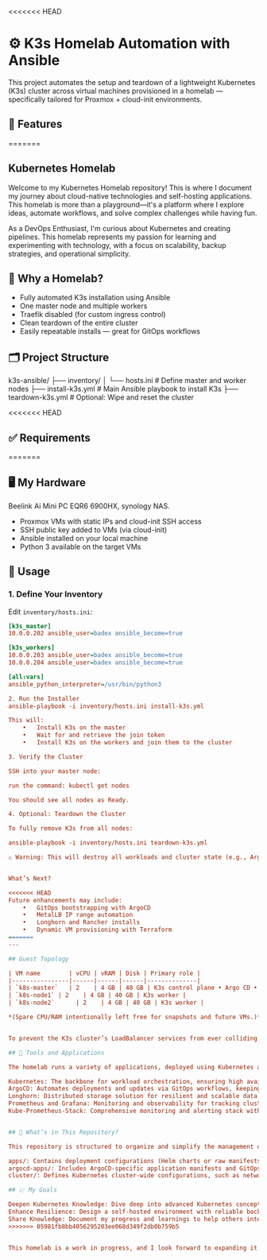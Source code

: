 <<<<<<< HEAD
# ⚙️ K3s Homelab Automation with Ansible

This project automates the setup and teardown of a lightweight Kubernetes (K3s) cluster across virtual machines provisioned in a homelab — specifically tailored for Proxmox + cloud-init environments.

## 📌 Features
=======
## Kubernetes Homelab

Welcome to my Kubernetes Homelab repository! This is where I document my journey about cloud-native technologies and self-hosting applications. This homelab is more than a playground—it's a platform where I explore ideas, automate workflows, and solve complex challenges while having fun.

As a DevOps Enthusiast, I'm curious about Kubernetes and creating pipelines. This homelab represents my passion for learning and experimenting with technology, with a focus on scalability, backup strategies, and operational simplicity.

## 🚀 Why a Homelab?

- Fully automated K3s installation using Ansible
- One master node and multiple workers
- Traefik disabled (for custom ingress control)
- Clean teardown of the entire cluster
- Easily repeatable installs — great for GitOps workflows

## 🗂 Project Structure
k3s-ansible/
├── inventory/
│   └── hosts.ini         # Define master and worker nodes
├── install-k3s.yml       # Main Ansible playbook to install K3s
├── teardown-k3s.yml      # Optional: Wipe and reset the cluster

<<<<<<< HEAD
## ✅ Requirements
=======
## 🖥️ My Hardware
Beelink Ai Mini PC EQR6 6900HX, synology NAS.

- Proxmox VMs with static IPs and cloud-init SSH access
- SSH public key added to VMs (via cloud-init)
- Ansible installed on your local machine 
- Python 3 available on the target VMs

## 🚀 Usage

### 1. Define Your Inventory

Edit `inventory/hosts.ini`:

```ini
[k3s_master]
10.0.0.202 ansible_user=badex ansible_become=true

[k3s_workers]
10.0.0.203 ansible_user=badex ansible_become=true
10.0.0.204 ansible_user=badex ansible_become=true

[all:vars]
ansible_python_interpreter=/usr/bin/python3

2. Run the Installer
ansible-playbook -i inventory/hosts.ini install-k3s.yml

This will:
	•	Install K3s on the master
	•	Wait for and retrieve the join token
	•	Install K3s on the workers and join them to the cluster

3. Verify the Cluster

SSH into your master node:

run the command: kubectl get nodes

You should see all nodes as Ready.

4. Optional: Teardown the Cluster

To fully remove K3s from all nodes:

ansible-playbook -i inventory/hosts.ini teardown-k3s.yml

⚠️ Warning: This will destroy all workloads and cluster state (e.g., ArgoCD, Rancher, Longhorn, etc.).


What’s Next?

<<<<<<< HEAD
Future enhancements may include:
	•	GitOps bootstrapping with ArgoCD
	•	MetalLB IP range automation
	•	Longhorn and Rancher installs
	•	Dynamic VM provisioning with Terraform
=======
---

## Guest Topology

| VM name        | vCPU | vRAM | Disk | Primary role |
|----------------|------|------|------|--------------|
| `k8s-master`   | 2    | 4 GB | 40 GB | K3s control plane • Argo CD • MetalLB controller |
| `k8s-node1` | 2    | 4 GB | 40 GB | K3s worker |
| `k8s-node2`      | 2    | 4 GB | 40 GB | K3s worker |

*(Spare CPU/RAM intentionally left free for snapshots and future VMs.)*


To prevent the K3s cluster’s LoadBalancer services from ever colliding with DHCP leases on my home network, i first carved out a “static” slice of the LAN’s /24. The router’s DHCP pool was narrowed from 10.0.0.2‑10.0.0.253 to 10.0.0.2‑10.0.0.200, leaving 10.0.0.240‑10.0.0.250 permanently unassigned by DHCP. I then declared that exact block in our IPAddressPool and L2Advertisement resources inside metallb-system, ensuring MetalLB is the only service that can claim those addresses. Whenever a Kubernetes Service is patched to type: LoadBalancer, MetalLB now draws from this reserved pool, advertises the chosen IP via ARP, and the router never tries to hand the same address to a new device—guaranteeing zero IP‑conflict between the cluster and anything else on the network.

## 🔧 Tools and Applications

The homelab runs a variety of applications, deployed using Kubernetes and managed declaratively through GitOps. Here’s an overview of the setup:

Kubernetes: The backbone for workload orchestration, ensuring high availability and scalability.
ArgoCD: Automates deployments and updates via GitOps workflows, keeping the cluster state consistent with repository configurations.
Longhorn: Distributed storage solution for resilient and scalable data management.
Prometheus and Grafana: Monitoring and observability for tracking cluster performance and health.
Kube-Prometheus-Stack: Comprehensive monitoring and alerting stack with Prometheus, Grafana, and Alertmanager.


## 📂 What’s in This Repository?

This repository is structured to organize and simplify the management of my Kubernetes homelab:

apps/: Contains deployment configurations (Helm charts or raw manifests) for each application.
argocd-apps/: Includes ArgoCD-specific application manifests and GitOps configurations for managing deployments declaratively.
cluster/: Defines Kubernetes cluster-wide configurations, such as networking, storage, and infrastructure setup.

## 📈 My Goals

Deepen Kubernetes Knowledge: Dive deep into advanced Kubernetes concepts, such as networking, GitOps or federation.
Enhance Resilience: Design a self-hosted environment with reliable backups and minimal downtime.
Share Knowledge: Document my progress and learnings to help others interested in setting up their own homelab.
>>>>>>> 05981fb8bb4056295203ee068d349f2db0b759b5


This homelab is a work in progress, and I look forward to expanding it further. Feel free to explore the repository, provide feedback, or draw inspiration for your own Kubernetes journey!

